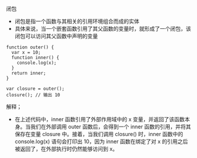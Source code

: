 闭包
- 闭包是指一个函数与其相关的引用环境组合而成的实体
- 具体来说，当一个嵌套函数引用了其父函数的变量时，就形成了一个闭包，该闭包可以访问其父函数中声明的变量
```
function outer() {
  var x = 10;
  function inner() {
    console.log(x);
  }
  return inner;
}

var closure = outer();
closure(); // 输出 10
```
解释；
- 在上述代码中，inner 函数引用了外部作用域中的 x 变量，并返回了该函数本身。当我们在外部调用 outer 函数后，会得到一个 inner 函数的引用，并将其保存在变量 closure 中。接着，当我们调用 closure() 时，inner 函数中的 console.log(x) 语句会打印出 10，因为 inner 函数在绑定了对 x 的引用之后被返回了，在外部执行时仍然能够访问到 x。
